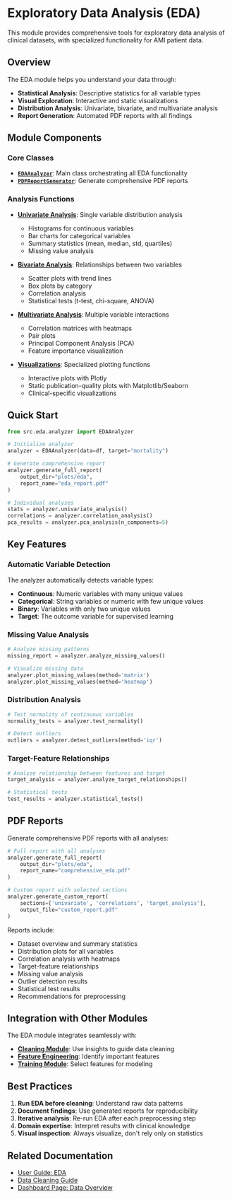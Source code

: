 # Exploratory Data Analysis (EDA)

This module provides comprehensive tools for exploratory data analysis of clinical datasets, with specialized functionality for AMI patient data.

## Overview

The EDA module helps you understand your data through:

- **Statistical Analysis**: Descriptive statistics for all variable types
- **Visual Exploration**: Interactive and static visualizations
- **Distribution Analysis**: Univariate, bivariate, and multivariate analysis
- **Report Generation**: Automated PDF reports with all findings

## Module Components

### Core Classes

- **[`EDAAnalyzer`](analyzer.md)**: Main class orchestrating all EDA functionality
- **[`PDFReportGenerator`](pdf_reports.md)**: Generate comprehensive PDF reports

### Analysis Functions

- **[Univariate Analysis](univariate.md)**: Single variable distribution analysis
  - Histograms for continuous variables
  - Bar charts for categorical variables
  - Summary statistics (mean, median, std, quartiles)
  - Missing value analysis

- **[Bivariate Analysis](bivariate.md)**: Relationships between two variables
  - Scatter plots with trend lines
  - Box plots by category
  - Correlation analysis
  - Statistical tests (t-test, chi-square, ANOVA)

- **[Multivariate Analysis](multivariate.md)**: Multiple variable interactions
  - Correlation matrices with heatmaps
  - Pair plots
  - Principal Component Analysis (PCA)
  - Feature importance visualization

- **[Visualizations](visualizations.md)**: Specialized plotting functions
  - Interactive plots with Plotly
  - Static publication-quality plots with Matplotlib/Seaborn
  - Clinical-specific visualizations

## Quick Start

```python
from src.eda.analyzer import EDAAnalyzer

# Initialize analyzer
analyzer = EDAAnalyzer(data=df, target="mortality")

# Generate comprehensive report
analyzer.generate_full_report(
    output_dir="plots/eda",
    report_name="eda_report.pdf"
)

# Individual analyses
stats = analyzer.univariate_analysis()
correlations = analyzer.correlation_analysis()
pca_results = analyzer.pca_analysis(n_components=5)
```

## Key Features

### Automatic Variable Detection

The analyzer automatically detects variable types:

- **Continuous**: Numeric variables with many unique values
- **Categorical**: String variables or numeric with few unique values
- **Binary**: Variables with only two unique values
- **Target**: The outcome variable for supervised learning

### Missing Value Analysis

```python
# Analyze missing patterns
missing_report = analyzer.analyze_missing_values()

# Visualize missing data
analyzer.plot_missing_values(method='matrix')
analyzer.plot_missing_values(method='heatmap')
```

### Distribution Analysis

```python
# Test normality of continuous variables
normality_tests = analyzer.test_normality()

# Detect outliers
outliers = analyzer.detect_outliers(method='iqr')
```

### Target-Feature Relationships

```python
# Analyze relationship between features and target
target_analysis = analyzer.analyze_target_relationships()

# Statistical tests
test_results = analyzer.statistical_tests()
```

## PDF Reports

Generate comprehensive PDF reports with all analyses:

```python
# Full report with all analyses
analyzer.generate_full_report(
    output_dir="plots/eda",
    report_name="comprehensive_eda.pdf"
)

# Custom report with selected sections
analyzer.generate_custom_report(
    sections=['univariate', 'correlations', 'target_analysis'],
    output_file="custom_report.pdf"
)
```

Reports include:

- Dataset overview and summary statistics
- Distribution plots for all variables
- Correlation analysis with heatmaps
- Target-feature relationships
- Missing value analysis
- Outlier detection results
- Statistical test results
- Recommendations for preprocessing

## Integration with Other Modules

The EDA module integrates seamlessly with:

- **[Cleaning Module](../cleaning/index.md)**: Use insights to guide data cleaning
- **[Feature Engineering](../features/index.md)**: Identify important features
- **[Training Module](../training/index.md)**: Select features for modeling

## Best Practices

1. **Run EDA before cleaning**: Understand raw data patterns
2. **Document findings**: Use generated reports for reproducibility
3. **Iterative analysis**: Re-run EDA after each preprocessing step
4. **Domain expertise**: Interpret results with clinical knowledge
5. **Visual inspection**: Always visualize, don't rely only on statistics

## Related Documentation

- [User Guide: EDA](../../user-guide/eda.md)
- [Data Cleaning Guide](../../user-guide/data-cleaning.md)
- [Dashboard Page: Data Overview](../../user-guide/dashboard-pages-reference.md#page-01-data-overview)
